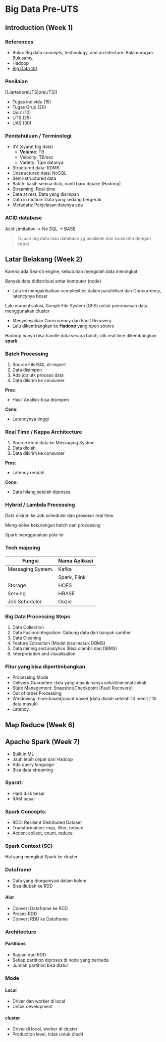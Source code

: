 # Big Data Pre-UTS

## Introduction (Week 1)

### References

- Buku: Big data concepts, technology, and architecture. Balamurugan Bulusamy,
- Hadoop
- [Big Data 101](https://cognitiveclass.ai)

### Penilaian
[[Jartel/preUTS|preUTS]]
- Tugas individu (15)
- Tugas Grup (20)
- Quiz (10)
- UTS (25)
- UAS (30)

### Pendahuluan / Terminologi

- 3V (syarat big data)
  - **Volume**: TB
  - Velocity: TB/sec
  - Variety: Tipe datanya
- Structured data: RDMS
- Unstructured data: NoSQL
- Semi-structured data
- Batch: kasih semua dulu, nanti baru dipake (Hadoop)
- Streaming: Real-time
- Data at rest: Data yang disimpan
- Data in motion: Data yang sedang bergerak
- Metadata: Penjelasan datanya apa

### ACID database

Acid Limitation -> No SQL -> BASE

> Tujuan big data mau database yg available dan konsisten dengan cepat

## Latar Belakang (Week 2)

Karena ada Search engine, kebutuhan mengolah data meningkat

Banyak data didistribusi antar komputer (node)
- Lalu ini mengakibatkan complexities dalam parallelism dan Concurrency, latencynya besar

Lalu muncul solusi, Google File System (GFS) untuk pemrosesan data menggunakan cluster
- Menyelesaikan Concurrency dan Fault Recovery
- Lalu dikembangkan ke **Hadoop** yang open source

Hadoop hanya bisa handle data secara batch, utk real time dikembangkan **spark**

### Batch Processing

1. Source File/SQL di-*import*
2. Data disimpen
3. Ada job utk process data
4. Data dikirim ke consumer

**Pros**:
- Hasil Analisis bisa disimpen

**Cons**:
- Latencynya tinggi

### Real Time / Kappa Architecture

1. Source kirim data ke Messaging System
2. Data diolah
3. Data dikirim ke consumer

**Pros**:
- Latency rendah

**Cons**:
- Data hilang setelah diproses

### Hybrid / Lambda Processing

Data dikirim ke Job scheduler dan prosesor real time.

Meng-solve kekurangan batch dan processing

Spark menggunakan pola ini

### Tech mapping

| Fungsi            | Nama Aplikasi |
| ----------------- | ------------- |
| Messaging System. | Kafka         |
|                   | Spark, Flink  |
| Storage           | HOFS          |
| Serving           | HBASE         |
| Job Scheduler     | Oozie         |

### Big Data Processing Steps

1. Data Collection
2. Data Fusion/Integration: Gabung data dari banyak sumber
3. Data Cleaning
4. Feature Extraction (Model bisa masuk DBMS)
5. Data mining and analytics (Bisa diambil dari DBMS)
6. Interpretation and visualisation

### Fitur yang bisa dipertimbangkan

- Processing Mode
- Delivery Guarantee: data yang masuk hanya sekali/minimal sekali
- State Management: Snapshot/Checkpoint (Fault Recovery)
- Out of order Processing
- Windowing: time-based/count based (data diolah setelah 10 menit / 10 data masuk)
- Latency

## Map Reduce (Week 6)

## Apache Spark (Week 7)

- Built in ML
- Jauh lebih cepat dari Hadoop
- Ada query language
- Bisa data streaming

### Syarat:

- Hard disk besar
- RAM besar

### Spark Concepts:

- RDD: Resilient Distributed Dataset
- Transformation: map, filter, reduce
- Action: collect, count, reduce

### Spark Context (SC)

Hal yang mengikat Spark ke cluster

### Dataframe

- Data yang diorganisasi dalam kolom
- Bisa diubah ke RDD

#### Alur

- Convert Dataframe ke RDD
- Proses RDD
- Convert RDD ke Dataframe

### Architecture

#### Partitions

- Bagian dari RDD
- Setiap partition diproses di node yang berbeda
- Jumlah partition bisa diatur

### Mode

#### Local

- Driver dan worker di local
- Untuk development

#### cluster

- Driver di local, worker di cluster
- Production level, tidak untuk diedit

